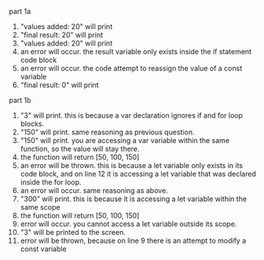 
part 1a

1. "values added: 20" will print
2. "final result: 20" will print
3. "values added: 20" will print
4. an error will occur. the result variable only exists inside the if statement code block
5. an error will occur. the code attempt to reassign the value of a const variable
6. "final result: 0" will print


part 1b

1. "3" will print. this is because a var declaration ignores if and for loop blocks.
2. "150" will print. same reasoning as previous question. 
3. "150" will print. you are accessing a var variable within the same function, so the value will stay there.
4. the function will return [50, 100, 150]
5. an error will be thrown. this is because a let variable only exists in its code block, and on line 12 it is accessing a let variable that was declared inside the for loop.
6. an error will occur. same reasoning as above.
7. "300" will print. this is because it is accessing a let variable within the same scope
8. the function will return [50, 100, 150]
9. error will occur. you cannot access a let variable outside its scope.
10. "3" will be printed to the screen. 
11. error will be thrown, because on line 9 there is an attempt to modify a const variable


